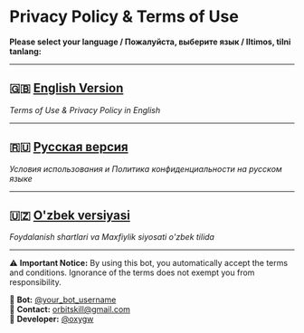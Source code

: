 # Privacy Policy & Terms of Use

**Please select your language / Пожалуйста, выберите язык / Iltimos, tilni tanlang:**

---

## 🇬🇧 [**English Version**](./privacy-en.md)
*Terms of Use & Privacy Policy in English*

---

## 🇷🇺 [**Русская версия**](./privacy-ru.md) 
*Условия использования и Политика конфиденциальности на русском языке*

---

## 🇺🇿 [**O'zbek versiyasi**](./privacy-uz.md)
*Foydalanish shartlari va Maxfiylik siyosati o'zbek tilida*

---

⚠️ **Important Notice:** By using this bot, you automatically accept the terms and conditions. Ignorance of the terms does not exempt you from responsibility.

🤖 **Bot:** [@your_bot_username](https://t.me/your_bot_username)  
📧 **Contact:** orbitskill@gmail.com  
💬 **Developer:** [@oxygw](https://t.me/oxygw)
